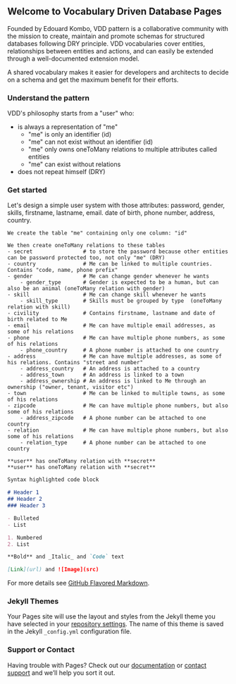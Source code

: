 ## Welcome to Vocabulary Driven Database Pages

Founded by Edouard Kombo, VDD pattern is a collaborative community with the mission to create, maintain and promote schemas for structured databases following DRY principle. VDD vocabularies cover entities, relationships between entities and actions, and can easily be extended through a well-documented extension model.

A shared vocabulary makes it easier for developers and architects to decide on a schema and get the maximum benefit for their efforts.


### Understand the pattern

VDD's philosophy starts from a "user" who:
- is always a representation of "me"
    - "me" is only an identifier (id)
    - "me" can not exist without an identifier (id)
    - "me" only owns oneToMany relations to multiple attributes called entities
    - "me" can exist without relations
- does not repeat himself (DRY)
    

### Get started

Let's design a simple user system with those attributes: password, gender, skills, firstname, lastname, email. date of birth, phone number, address, country.

```
We create the table "me" containing only one column: "id"

We then create oneToMany relations to these tables
- secret                # to store the password because other entities can be password protected too, not only "me" (DRY)
- country               # Me can be linked to multiple countries. Contains "code, name, phone prefix"
- gender                # Me can change gender whenever he wants
    - gender_type       # Gender is expected to be a human, but can also be an animal (oneToMany relation with gender)
- skill                 # Me can change skill whenever he wants
    - skill_type        # Skills must be grouped by type  (oneToMany relation with skill)
- civility              # Contains firstname, lastname and date of birth related to Me
- email                 # Me can have multiple email addresses, as some of his relations
- phone                 # Me can have multiple phone numbers, as some of his relations
    - phone_country     # A phone number is attached to one country
- address               # Me can have multiple addresses, as some of his relations. Contains "street and number"
    - address_country   # An address is attached to a country
    - address_town      # An address is linked to a town
    - address_ownership # An address is linked to Me through an ownership ("owner, tenant, visitor etc")
- town                  # Me can be linked to multiple towns, as some of his relations
- zipcode               # Me can have multiple phone numbers, but also some of his relations
    - address_zipcode   # A phone number can be attached to one country
- relation              # Me can have multiple phone numbers, but also some of his relations
    - relation_type     # A phone number can be attached to one country

**user** has oneToMany relation with **secret**
**user** has oneToMany relation with **secret**
```

```markdown
Syntax highlighted code block

# Header 1
## Header 2
### Header 3

- Bulleted
- List

1. Numbered
2. List

**Bold** and _Italic_ and `Code` text

[Link](url) and ![Image](src)
```

For more details see [GitHub Flavored Markdown](https://guides.github.com/features/mastering-markdown/).

### Jekyll Themes

Your Pages site will use the layout and styles from the Jekyll theme you have selected in your [repository settings](https://github.com/edouardkombo/vdd-pattern/settings). The name of this theme is saved in the Jekyll `_config.yml` configuration file.

### Support or Contact

Having trouble with Pages? Check out our [documentation](https://help.github.com/categories/github-pages-basics/) or [contact support](https://github.com/contact) and we’ll help you sort it out.
